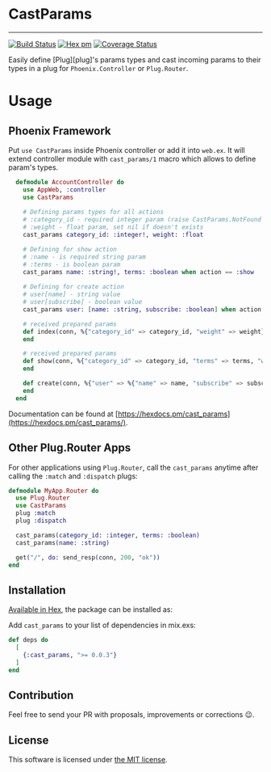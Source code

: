 # CastParams
-----
[![Build Status](https://travis-ci.org/Kr00lIX/cast_params.svg?branch=master)](https://travis-ci.org/Kr00lIX/cast_params)
[![Hex pm](https://img.shields.io/hexpm/v/cast_params.svg?style=flat)](https://hex.pm/packages/cast_params)
[![Coverage Status](https://coveralls.io/repos/github/Kr00lIX/cast_params/badge.svg?branch=master)](https://coveralls.io/github/Kr00lIX/cast_params?branch=master)

Easily define [Plug][plug]'s params types and cast incoming params to their types in a plug for `Phoenix.Controller` or `Plug.Router`.

# Usage

## Phoenix Framework
Put `use CastParams` inside Phoenix controller or add it into `web.ex`. It will extend controller module with `cast_params/1` macro which allows to define param's types. 

```elixir
  defmodule AccountController do
    use AppWeb, :controller
    use CastParams
    
    # Defining params types for all actions
    # :category_id - required integer param (raise CastParams.NotFound if not exists)
    # :weight - float param, set nil if doesn't exists
    cast_params category_id: :integer!, weight: :float

    # Defining for show action
    # :name - is required string param
    # :terms - is boolean param
    cast_params name: :string!, terms: :boolean when action == :show
      
    # Defining for create action
    # user[name] - string value
    # user[subscribe] - boolean value
    cast_params user: [name: :string, subscribe: :boolean] when action == :create

    # received prepared params
    def index(conn, %{"category_id" => category_id, "weight" => weight} = params) do
    end

    # received prepared params
    def show(conn, %{"category_id" => category_id, "terms" => terms, "weight" => weight}) do      
    end

    def create(conn, %{"user" => %{"name" => name, "subscribe" => subscribe}) do
    end
  end
```

Documentation can be found at [https://hexdocs.pm/cast_params](https://hexdocs.pm/cast_params/).

## Other Plug.Router Apps
For other applications using `Plug.Router`, call the `cast_params` anytime after calling the `:match` and `:dispatch` plugs:

```elixir
defmodule MyApp.Router do
  use Plug.Router
  use CastParams
  plug :match
  plug :dispatch

  cast_params(category_id: :integer, terms: :boolean)
  cast_params(name: :string)

  get("/", do: send_resp(conn, 200, "ok"))
end
```

## Installation

[Available in Hex](https://hex.pm/packages/cast_params), the package can be installed as:

Add `cast_params` to your list of dependencies in mix.exs:

```elixir
def deps do
  [
    {:cast_params, ">= 0.0.3"} 
  ]
end
```

## Contribution
Feel free to send your PR with proposals, improvements or corrections 😉.

## License
This software is licensed under [the MIT license](LICENSE.md).